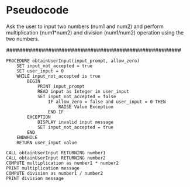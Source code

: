 
# Pseudocode 
Ask the user to input two numbers (num1 and num2) and perform multiplication (num1*num2) and division (num1/num2) operation using the two numbers.

######################################################
```
PROCEDURE obtainUserInput(input_prompt, allow_zero)
    SET input_not_accepted = true
    SET user_input = 0
    WHILE input_not_accepted is true
        BEGIN
            PRINT input_prompt
            READ input as Integer in user_input
            SET input_not_accepted = false
                IF allow_zero = false and user_input = 0 THEN
                    RAISE Value Exception
                END IF
        EXCEPTION
            DISPLAY invalid input message
            SET input_not_accepted = true
        END
    ENDWHILE
    RETURN user_input value

CALL obtainUserInput RETURNING number1
CALL obtainUserInput RETURNING number2
COMPUTE multiplication as number1 * number2
PRINT multiplication message
COMPUTE division as number1 / number2
PRINT division message
```